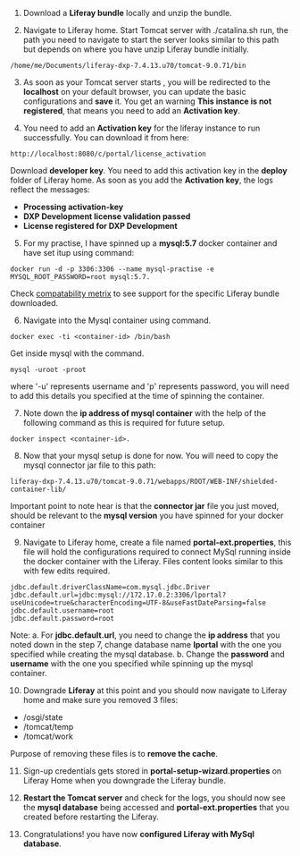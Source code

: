 1. Download a **Liferay bundle** locally and unzip the bundle.

2. Navigate to Liferay home. Start Tomcat server with ./catalina.sh run, the path you need to navigate to start the server looks similar to this path but depends on where you have unzip Liferay bundle initially. 
```
/home/me/Documents/liferay-dxp-7.4.13.u70/tomcat-9.0.71/bin 
```

3. As soon as your Tomcat server starts , you will be redirected to the **localhost** on your default browser, you can update the basic configurations and **save** it. You get an warning **This instance is not registered**, that means you need to add an **Activation key**.

4. You need to add an **Activation key** for the liferay instance to run successfully. You can download it from here: 
```
http://localhost:8080/c/portal/license_activation 
```
Download **developer key**. You need to add this activation key in the **deploy** folder of Liferay home. As soon as you add the **Activation key**, the logs reflect the messages: 
- **Processing activation-key**
- **DXP Development license validation passed**
- **License registered for DXP Development**

5. For my practise, I have spinned up a **mysql:5.7** docker container and have set itup using command: 
```
docker run -d -p 3306:3306 --name mysql-practise -e MYSQL_ROOT_PASSWORD=root mysql:5.7. 
```
Check [compatability metrix](https://www.liferay.com/compatibility-matrix) to see support for the specific Liferay bundle downloaded.

6. Navigate into the Mysql container using command.
```
docker exec -ti <container-id> /bin/bash 
```
Get inside mysql with the command.
```
mysql -uroot -proot 
```
where '-u' represents username and 'p' represents password, you will need to add this details you specified at the time of spinning the container.

7. Note down the **ip address of mysql container** with the help of the following command as this is required for future setup.
```
docker inspect <container-id>.
```
8. Now that your mysql setup is done for now. You will need to copy the mysql connector jar file to this path: 
```
liferay-dxp-7.4.13.u70/tomcat-9.0.71/webapps/ROOT/WEB-INF/shielded-container-lib/
```
Important point to note hear is that the **connector jar** file you just moved, should be relevant to the **mysql version** you have spinned for your docker container 

9. Navigate to Liferay home, create a file named **portal-ext.properties**, this file will hold the configurations required to connect MySql running inside the docker container with the Liferay. Files content looks similar to this with few edits required.
```
jdbc.default.driverClassName=com.mysql.jdbc.Driver
jdbc.default.url=jdbc:mysql://172.17.0.2:3306/lportal?useUnicode=true&characterEncoding=UTF-8&useFastDateParsing=false
jdbc.default.username=root
jdbc.default.password=root
```

Note: 
a. For **jdbc.default.url**, you need to change the **ip address** that you noted down in the step 7, change database name **lportal** with the one you specified while creating the mysql database.
b. Change the **password** and **username** with the one you specified while spinning up the mysql container.

10. Downgrade **Liferay** at this point and you should now navigate to Liferay home and make sure you removed 3 files:
- /osgi/state
- /tomcat/temp
- /tomcat/work

Purpose of removing these files is to **remove the cache**.

11. Sign-up credentials gets stored in **portal-setup-wizard.properties** on Liferay Home when you downgrade the Liferay bundle.

12. **Restart the Tomcat server** and check for the logs, you should now see the **mysql database** being accessed and **portal-ext.properties** that you created before restarting the Liferay.

13. Congratulations! you have now **configured Liferay with MySql database**.

